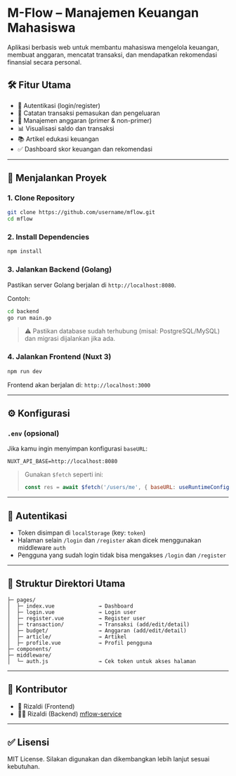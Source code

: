 # M-Flow – Manajemen Keuangan Mahasiswa

Aplikasi berbasis web untuk membantu mahasiswa mengelola keuangan, membuat anggaran, mencatat transaksi, dan mendapatkan rekomendasi finansial secara personal.

## 🛠️ Fitur Utama

- 🔐 Autentikasi (login/register)
- 💸 Catatan transaksi pemasukan dan pengeluaran
- 🎯 Manajemen anggaran (primer & non-primer)
- 📊 Visualisasi saldo dan transaksi
- 📚 Artikel edukasi keuangan
- ✅ Dashboard skor keuangan dan rekomendasi

---

## 🚀 Menjalankan Proyek

### 1. **Clone Repository**

```bash
git clone https://github.com/username/mflow.git
cd mflow
```

### 2. **Install Dependencies**

```bash
npm install
```

### 3. **Jalankan Backend (Golang)**

Pastikan server Golang berjalan di `http://localhost:8080`.

Contoh:

```bash
cd backend
go run main.go
```

> ⚠️ Pastikan database sudah terhubung (misal: PostgreSQL/MySQL) dan migrasi dijalankan jika ada.

### 4. **Jalankan Frontend (Nuxt 3)**

```bash
npm run dev
```

Frontend akan berjalan di: `http://localhost:3000`

---

## ⚙️ Konfigurasi

### `.env` (opsional)

Jika kamu ingin menyimpan konfigurasi `baseURL`:

```env
NUXT_API_BASE=http://localhost:8080
```

> Gunakan `$fetch` seperti ini:
> ```js
> const res = await $fetch('/users/me', { baseURL: useRuntimeConfig().public.NUXT_API_BASE })
> ```

---

## 🔐 Autentikasi

- Token disimpan di `localStorage` (key: `token`)
- Halaman selain `/login` dan `/register` akan dicek menggunakan middleware `auth`
- Pengguna yang sudah login tidak bisa mengakses `/login` dan `/register`

---

## 📁 Struktur Direktori Utama

```
├─ pages/
│  ├─ index.vue              → Dashboard
│  ├─ login.vue              → Login user
│  ├─ register.vue           → Register user
│  ├─ transaction/           → Transaksi (add/edit/detail)
│  ├─ budget/                → Anggaran (add/edit/detail)
│  ├─ article/               → Artikel
│  ├─ profile.vue            → Profil pengguna
├─ components/
├─ middleware/
│  └─ auth.js                → Cek token untuk akses halaman
```

---

## 👥 Kontributor

- 🧑 Rizaldi (Frontend)
- 🧑‍💻 Rizaldi (Backend) [mflow-service](https://github.com/mochrizaldiak/mflow-service)

---

## ✅ Lisensi

MIT License. Silakan digunakan dan dikembangkan lebih lanjut sesuai kebutuhan.
